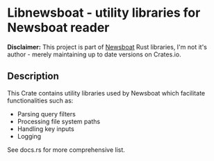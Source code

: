 # Libnewsboat - utility libraries for Newsboat reader

__Disclaimer:__ This project is part of [Newsboat](https://github.com/newsboat/newsboat) Rust libraries, I'm not it's author - merely maintaining up to date versions on Crates.io.

## Description

This Crate contains utility libraries used by Newsboat which facilitate functionalities such as:
- Parsing query filters
- Processing file system paths
- Handling key inputs
- Logging

See docs.rs for more comprehensive list.
